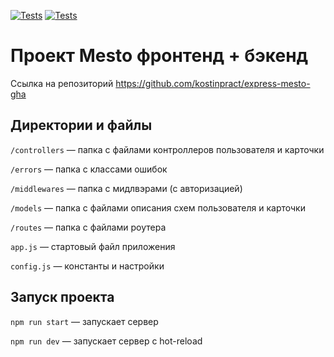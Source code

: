 [![Tests](../../actions/workflows/tests-13-sprint.yml/badge.svg)](../../actions/workflows/tests-13-sprint.yml) [![Tests](../../actions/workflows/tests-14-sprint.yml/badge.svg)](../../actions/workflows/tests-14-sprint.yml)
# Проект Mesto фронтенд + бэкенд

Ссылка на репозиторий https://github.com/kostinpract/express-mesto-gha

## Директории и файлы

`/controllers` — папка с файлами контроллеров пользователя и карточки

`/errors` — папка с классами ошибок

`/middlewares` — папка с мидлвэрами (с авторизацией)

`/models` — папка с файлами описания схем пользователя и карточки

`/routes` — папка с файлами роутера

`app.js` — стартовый файл приложения

`config.js` — константы и настройки

## Запуск проекта

`npm run start` — запускает сервер

`npm run dev` — запускает сервер с hot-reload
